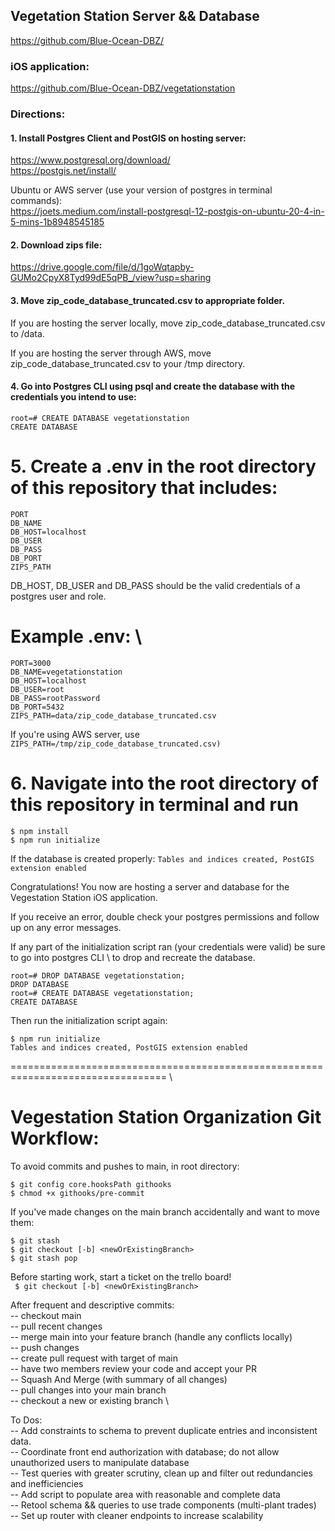 ## Vegetation Station Server && Database

https://github.com/Blue-Ocean-DBZ/

### iOS application:

https://github.com/Blue-Ocean-DBZ/vegetationstation

### Directions:

#### 1. Install Postgres Client and PostGIS on hosting server:

https://www.postgresql.org/download/ \
https://postgis.net/install/

Ubuntu or AWS server (use your version of postgres in terminal commands): \
https://joets.medium.com/install-postgresql-12-postgis-on-ubuntu-20-4-in-5-mins-1b8948545185

#### 2. Download zips file:

https://drive.google.com/file/d/1goWqtapby-GUMo2CpyX8Tyd99dE5qPB_/view?usp=sharing

#### 3. Move zip_code_database_truncated.csv to appropriate folder.

If you are hosting the server locally, move zip_code_database_truncated.csv to /data.

If you are hosting the server through AWS, move zip_code_database_truncated.csv to your /tmp directory.

#### 4. Go into Postgres CLI using psql and create the database with the credentials you intend to use:

```
root=# CREATE DATABASE vegetationstation
CREATE DATABASE
```

# 5. Create a .env in the root directory of this repository that includes:

```
PORT
DB_NAME
DB_HOST=localhost
DB_USER
DB_PASS
DB_PORT
ZIPS_PATH
```

DB_HOST, DB_USER and DB_PASS should be the valid credentials of a postgres user and role.

# Example .env: \

```
PORT=3000
DB_NAME=vegetationstation
DB_HOST=localhost
DB_USER=root
DB_PASS=rootPassword
DB_PORT=5432
ZIPS_PATH=data/zip_code_database_truncated.csv
```

If you're using AWS server, use \
`ZIPS_PATH=/tmp/zip_code_database_truncated.csv)`

# 6. Navigate into the root directory of this repository in terminal and run

```
$ npm install
$ npm run initialize
```

If the database is created properly:
`Tables and indices created, PostGIS extension enabled`

Congratulations! You now are hosting a server and database for the Vegestation Station iOS application.

If you receive an error, double check your postgres permissions and follow up on any error messages.

If any part of the initialization script ran (your credentials were valid) be sure to go into postgres CLI \ to drop and recreate the database.

```
root=# DROP DATABASE vegetationstation;
DROP DATABASE
root=# CREATE DATABASE vegetationstation;
CREATE DATABASE
```

Then run the initialization script again:

```
$ npm run initialize
Tables and indices created, PostGIS extension enabled
```

================================================================================= \

# Vegestation Station Organization Git Workflow:

To avoid commits and pushes to main, in root directory:

```
$ git config core.hooksPath githooks
$ chmod +x githooks/pre-commit
```

If you've made changes on the main branch accidentally and want to move them:

```
$ git stash
$ git checkout [-b] <newOrExistingBranch>
$ git stash pop
```

Before starting work, start a ticket on the trello board! \
` $ git checkout [-b] <newOrExistingBranch>`

After frequent and descriptive commits: \
-- checkout main \
-- pull recent changes \
-- merge main into your feature branch (handle any conflicts locally) \
-- push changes \
-- create pull request with target of main \
-- have two members review your code and accept your PR \
-- Squash And Merge (with summary of all changes) \
-- pull changes into your main branch \
-- checkout a new or existing branch \

To Dos: \
-- Add constraints to schema to prevent duplicate entries and inconsistent data. \
-- Coordinate front end authorization with database; do not allow unauthorized users to manipulate database \
-- Test queries with greater scrutiny, clean up and filter out redundancies and inefficiencies \
-- Add script to populate area with reasonable and complete data \
-- Retool schema && queries to use trade components (multi-plant trades) \
-- Set up router with cleaner endpoints to increase scalability
